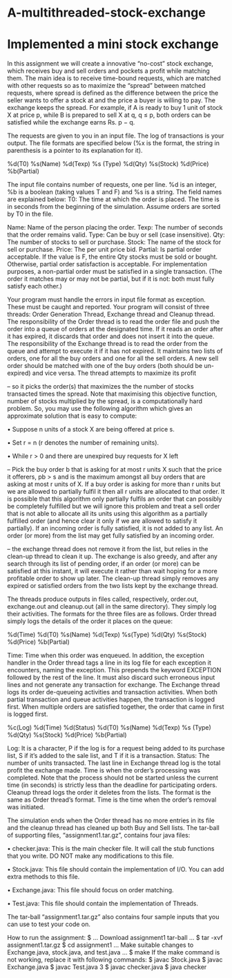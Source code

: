 # A-multithreaded-stock-exchange
# Implemented a mini stock exchange

In this assignment we will create a innovative “no-cost” stock exchange,
which receives buy and sell orders and pockets a profit while matching them.
The main idea is to receive time-bound requests, which are matched with other
requests so as to maximize the “spread” between matched requests, where spread
is defined as the difference between the price the seller wants to offer a stock at
and the price a buyer is willing to pay. The exchange keeps the spread.
For example, if A is ready to buy 1 unit of stock X at price p, while B is
prepared to sell X at q, q ≤ p, both orders can be satisfied while the exchange
earns Rs. p − q.

The requests are given to you in an input file. The log of transactions is
your output. The file formats are specified below (%x is the format, the string
in parenthesis is a pointer to its explanation for it).

%d(T0) %s(Name) %d(Texp) %s (Type) %d(Qty) %s(Stock) %d(Price)
%b(Partial)

The input file contains number of requests, one per line. %d is an integer,
%b is a boolean (taking values T and F) and %s is a string. The field names
are explained below: T0: The time at which the order is placed. The time is in
seconds from the beginning of the simulation. Assume orders are sorted by T0
in the file.

Name: Name of the person placing the order.
Texp: The number of seconds that the order remains valid.
Type: Can be buy or sell (case insensitive).
Qty: The number of stocks to sell or purchase.
Stock: The name of the stock for sell or purchase.
Price: The per unit price bid.
Partial: Is partial order acceptable. 
If the value is F, the entire Qty stocks must be sold or bought. Otherwise, partial order satisfaction is acceptable. For
implementation purposes, a non-partial order must be satisfied in a single transaction.
(The order it matches may or may not be partial, but if it is not: both
must fully satisfy each other.)

Your program must handle the errors in input file format as exception. These
must be caught and reported. Your program will consist of three threads: Order
Generation Thread, Exchange thread and Cleanup thread.
The responsibility of the Order thread is to read the order file and push the
order into a queue of orders at the designated time. If it reads an order after it
has expired, it discards that order and does not insert it into the queue.
The responsibility of the Exchange thread is to read the order from the queue
and attempt to execute it if it has not expired. It maintains two lists of orders,
one for all the buy orders and one for all the sell orders. A new sell order should
be matched with one of the buy orders (both should be un-expired) and vice
versa. The thread attempts to maximize its profit 

– so it picks the order(s) that maximizes the the number of stocks transacted times the spread.
Note that maximising this objective function, number of stocks multiplied by
the spread, is a computationally hard problem. So, you may use the following
algorithm which gives an approximate solution that is easy to compute:

• Suppose n units of a stock X are being offered at price s.

• Set r = n (r denotes the number of remaining units).

• While r > 0 and there are unexpired buy requests for X left

– Pick the buy order b that is asking for at most r units X such that
the price it offerers, pb > s and is the maximum amongst all buy
orders that are asking at most r units of X. If a buy order is asking
for more than r units but we are allowed to partially fulfil it then all
r units are allocated to that order.
It is possible that this algorithm only partially fulfils an order that can
possibly be completely fulfilled but we will ignore this problem and treat a sell
order that is not able to allocate all its units using this algorithm as a partially
fulfilled order (and hence clear it only if we are allowed to satisfy it partially).
If an incoming order is fully satisfied, it is not added to any list. An order (or
more) from the list may get fully satisfied by an incoming order.

– the exchange thread does not remove it from the list, but relies in the clean-up thread to
clean it up. The exchange is also greedy, and after any search through its list
of pending order, if an order (or more) can be satisfied at this instant, it will
execute it rather than wait hoping for a more profitable order to show up later.
The clean-up thread simply removes any expired or satisfied orders from the
two lists kept by the exchange thread.

The threads produce outputs in files called, respectively, order.out, exchange.out
and cleanup.out (all in the same directory). They simply log their
activities. The formats for the three files are as follows. Order thread simply
logs the details of the order it places on the queue:


%d(Time) %d(T0) %s(Name) %d(Texp) %s(Type) %d(Qty) %s(Stock) %d(Price)
%b(Partial)

Time: Time when this order was enqueued.
    In addition, the exception handler in the Order thread tags a line in its log
file for each exception it encounters, naming the exception. This prepends the
keyword EXCEPTION followed by the rest of the line. It must also discard
such erroneous input lines and not generate any transaction for exchange. The
Exchange thread logs its order de-queueing activities and transaction activities.
When both partial transaction and queue activities happen, the transaction is
logged first. When multiple orders are satisfied together, the order that came
in first is logged first.

%c(Log) %d(Time) %d(Status) %d(T0) %s(Name) %d(Texp) %s (Type) %d(Qty)
%s(Stock) %d(Price) %b(Partial)

Log: It is a character, P if the log is for a request being added to its purchase
list, S if it’s added to the sale list, and T if it is a transaction.
Status: The number of units transacted.
The last line in Exchange thread log is the total profit the exchange made.
  Time is when the order’s processing was completed. Note that the process
should not be started unless the current time (in seconds) is strictly less than
the deadline for participating orders.
  Cleanup thread logs the order it deletes from the lists. The format is the
same as Order thread’s format. Time is the time when the order’s removal was
initiated.

The simulation ends when the Order thread has no more entries in its file
and the cleanup thread has cleaned up both Buy and Sell lists.
The tar-ball of supporting files, “assignment1.tar.gz”, contains four java files:

• checker.java: This is the main checker file. It will call the stub functions
that you write. DO NOT make any modifications to this file.

• Stock.java: This file should contain the implementation of I/O. You can
add extra methods to this file.

• Exchange.java: This file should focus on order matching.

• Test.java: This file should contain the implementation of Threads.

The tar-ball “assignment1.tar.gz” also contains four sample inputs that you
can use to test your code on.



How to run the assignment:
$ ... Download assignment1 tar-ball ...
$ tar -xvf assignment1.tar.gz
$ cd assignment1 ... Make suitable changes to Exchange.java, stock.java, and
test.java ...
$ make
If the make command is not working, replace it with following commands:
$ javac Stock.java
$ javac Exchange.java
$ javac Test.java
3
$ javac checker.java
$ java checker

